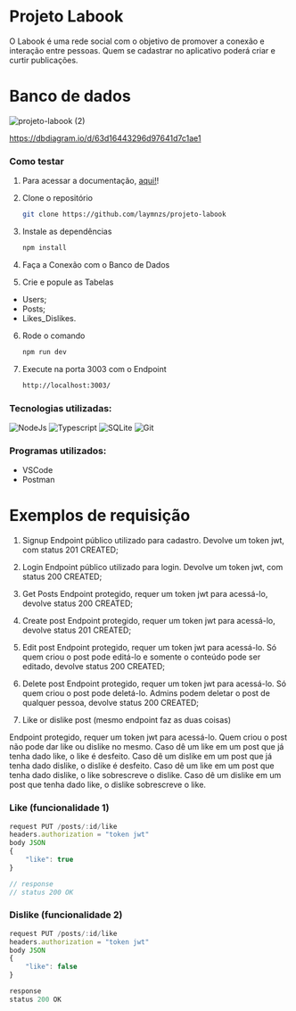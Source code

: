 # Projeto Labook

O Labook é uma rede social com o objetivo de promover a conexão e interação entre pessoas. Quem se cadastrar no aplicativo poderá criar e curtir publicações.


# Banco de dados

![projeto-labook (2)](https://user-images.githubusercontent.com/29845719/216036534-2b3dfb48-7782-411a-bffd-36245b78594e.png)

https://dbdiagram.io/d/63d16443296d97641d7c1ae1



### Como testar

1. Para acessar a documentação, [aqui!](https://documenter.getpostman.com/view/24461561/2s93RRwDcg)!

2. Clone o repositório
   ```sh
   git clone https://github.com/laymnzs/projeto-labook
   ```
3. Instale as dependências
   ```sh
   npm install
   ```
4. Faça a Conexão com o Banco de Dados
  
5. Crie e popule as Tabelas
* Users;
* Posts;
* Likes_Dislikes.

6. Rode o comando
   ```sh
   npm run dev
   ```
7. Execute na porta 3003 com o Endpoint
   ```sh
   http://localhost:3003/
   ```


### Tecnologias utilizadas:

![NodeJs](https://img.shields.io/badge/Node.js-43853D?style=for-the-badge&logo=node.js&logoColor=white)
![Typescript](https://img.shields.io/badge/TypeScript-007ACC?style=for-the-badge&logo=typescript&logoColor=white)
![SQLite](https://img.shields.io/badge/SQLite-07405E?style=for-the-badge&logo=sqlite&logoColor=white)
![Git](https://img.shields.io/badge/GIT-E44C30?style=for-the-badge&logo=git&logoColor=white)



### Programas utilizados:
- VSCode
- Postman 




# Exemplos de requisição

1. Signup
Endpoint público utilizado para cadastro. Devolve um token jwt, com status 201 CREATED;

2. Login
Endpoint público utilizado para login. Devolve um token jwt, com status 200 CREATED;

3. Get Posts
Endpoint protegido, requer um token jwt para acessá-lo, devolve status 200 CREATED;

4. Create post
Endpoint protegido, requer um token jwt para acessá-lo, devolve status 201 CREATED;

5. Edit post
Endpoint protegido, requer um token jwt para acessá-lo.
Só quem criou o post pode editá-lo e somente o conteúdo pode ser editado, devolve status 200 CREATED;

6. Delete post
Endpoint protegido, requer um token jwt para acessá-lo.
Só quem criou o post pode deletá-lo. Admins podem deletar o post de qualquer pessoa, devolve status 200 CREATED;

7. Like or dislike post (mesmo endpoint faz as duas coisas)

Endpoint protegido, requer um token jwt para acessá-lo.
Quem criou o post não pode dar like ou dislike no mesmo.
Caso dê um like em um post que já tenha dado like, o like é desfeito.
Caso dê um dislike em um post que já tenha dado dislike, o dislike é desfeito.
Caso dê um like em um post que tenha dado dislike, o like sobrescreve o dislike.
Caso dê um dislike em um post que tenha dado like, o dislike sobrescreve o like.

### Like (funcionalidade 1)

```typescript
request PUT /posts/:id/like
headers.authorization = "token jwt"
body JSON
{
    "like": true
}

// response
// status 200 OK
```


### Dislike (funcionalidade 2)

```typescript
request PUT /posts/:id/like
headers.authorization = "token jwt"
body JSON
{
    "like": false
}

response
status 200 OK
```

